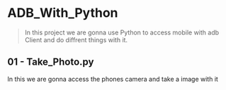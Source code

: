 # ADB_With_Python
> In this project we are gonna use Python to access mobile with adb Client and do diffrent things with it.

## 01 - Take_Photo.py 
In this we are gonna access the phones camera and take a image with it

